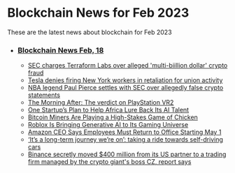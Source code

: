 # Blockchain News for Feb 2023
These are the latest news about blockchain for Feb 2023
- ### [Blockchain News Feb, 18](./18)
    - [SEC charges Terraform Labs over alleged 'multi-biillion dollar' crypto fraud](https://www.engadget.com/sec-charges-terraform-and-ceo-with-fraud-145347680.html) 
    - [Tesla denies firing New York workers in retaliation for union activity](https://www.engadget.com/tesla-denies-firing-new-york-workers-retaliation-union-activity-060322521.html) 
    - [NBA legend Paul Pierce settles with SEC over allegedly false crypto statements](https://www.engadget.com/nba-legend-paul-pierce-settles-with-sec-over-allegedly-false-crypto-statements-192355116.html) 
    - [The Morning After: The verdict on PlayStation VR2](https://www.engadget.com/the-morning-after-the-verdict-on-playstation-vr2-121641073.html) 
    - [One Startup’s Plan to Help Africa Lure Back Its AI Talent](https://www.wired.com/story/one-startups-plan-to-help-africa-lure-back-its-ai-talent/) 
    - [Bitcoin Miners Are Playing a High-Stakes Game of Chicken](https://www.wired.com/story/bitcoin-mining-halving-crypto-winter/) 
    - [Roblox Is Bringing Generative AI to Its Gaming Universe](https://www.wired.com/story/roblox-generative-ai-gaming-universe/) 
    - [Amazon CEO Says Employees Must Return to Office Starting May 1](https://gizmodo.com/amazon-return-to-office-remote-work-big-tech-1850129574) 
    - [‘It’s a long-term journey we’re on’: taking a ride towards self-driving cars](https://www.theguardian.com/technology/2023/feb/17/taking-ride-self-driving-car-nissan-servcity-autonomous-vehicles) 
    - [Binance secretly moved $400 million from its US partner to a trading firm managed by the crypto giant's boss CZ, report says](https://markets.businessinsider.com/news/currencies/binance-crypto-exchange-secret-transfer-changpeng-zhao-cz-ftx-alameda-2023-2) 
